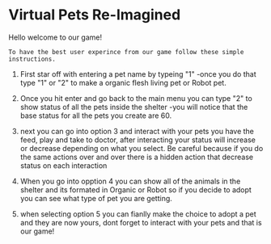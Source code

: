 ﻿# Virtual Pets Re-Imagined
Hello welcome to our game!

	To have the best user experince from our game follow these simple instructions.

1. First star off with entering a pet name by typeing "1"
-once you do that type "1" or "2" to make a organic flesh living pet or Robot pet.

2. Once you hit enter and go back to the main menu you can type "2" to show status of all the pets inside the shelter
-you will notice that the base status for all the pets you create are 60.

3. next you can go into option 3 and interact with your pets you have the feed, play and take to doctor, after interacting
your status will increase or decrease depending on what you select. Be careful because if you do the same actions over and over
there is a hidden action that decrease status on each interaction

4. When you go into opption 4 you can show all of the animals in the shelter and its formated in Organic or Robot
so if you decide to adopt you can see what type of pet you are getting.

5. when selecting option 5 you can fianlly make the choice to adopt a pet and they are now yours, dont forget to interact with your pets 
and that is our game!